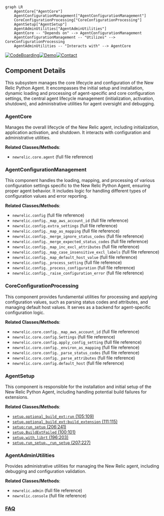 ```mermaid
graph LR
    AgentCore["AgentCore"]
    AgentConfigurationManagement["AgentConfigurationManagement"]
    CoreConfigurationProcessing["CoreConfigurationProcessing"]
    AgentSetup["AgentSetup"]
    AgentAdminUtilities["AgentAdminUtilities"]
    AgentCore -- "Depends on" --> AgentConfigurationManagement
    AgentConfigurationManagement -- "Utilizes" --> CoreConfigurationProcessing
    AgentAdminUtilities -- "Interacts with" --> AgentCore
```
[![CodeBoarding](https://img.shields.io/badge/Generated%20by-CodeBoarding-9cf?style=flat-square)](https://github.com/CodeBoarding/GeneratedOnBoardings)[![Demo](https://img.shields.io/badge/Try%20our-Demo-blue?style=flat-square)](https://www.codeboarding.org/demo)[![Contact](https://img.shields.io/badge/Contact%20us%20-%20contact@codeboarding.org-lightgrey?style=flat-square)](mailto:contact@codeboarding.org)

## Component Details

This subsystem manages the core lifecycle and configuration of the New Relic Python Agent. It encompasses the initial setup and installation, dynamic loading and processing of agent-specific and core configuration settings, the central agent lifecycle management (initialization, activation, shutdown), and administrative utilities for agent oversight and debugging.

### AgentCore
Manages the overall lifecycle of the New Relic agent, including initialization, application activation, and shutdown. It interacts with configuration and administrative utilities.


**Related Classes/Methods**:

- `newrelic.core.agent` (full file reference)


### AgentConfigurationManagement
This component handles the loading, mapping, and processing of various configuration settings specific to the New Relic Python Agent, ensuring proper agent behavior. It includes logic for handling different types of configuration values and error reporting.


**Related Classes/Methods**:

- `newrelic.config` (full file reference)
- `newrelic.config._map_aws_account_id` (full file reference)
- `newrelic.config.extra_settings` (full file reference)
- `newrelic.config._map_as_mapping` (full file reference)
- `newrelic.config._merge_ignore_status_codes` (full file reference)
- `newrelic.config._merge_expected_status_codes` (full file reference)
- `newrelic.config._map_inc_excl_attributes` (full file reference)
- `newrelic.config._map_case_insensitive_excl_labels` (full file reference)
- `newrelic.config._map_default_host_value` (full file reference)
- `newrelic.config._process_setting` (full file reference)
- `newrelic.config._process_configuration` (full file reference)
- `newrelic.config._raise_configuration_error` (full file reference)


### CoreConfigurationProcessing
This component provides fundamental utilities for processing and applying configuration values, such as parsing status codes and attributes, and managing default host values. It serves as a backend for agent-specific configuration logic.


**Related Classes/Methods**:

- `newrelic.core.config._map_aws_account_id` (full file reference)
- `newrelic.core.config.Settings` (full file reference)
- `newrelic.core.config.apply_config_setting` (full file reference)
- `newrelic.core.config._environ_as_mapping` (full file reference)
- `newrelic.core.config._parse_status_codes` (full file reference)
- `newrelic.core.config._parse_attributes` (full file reference)
- `newrelic.core.config.default_host` (full file reference)


### AgentSetup
This component is responsible for the installation and initial setup of the New Relic Python Agent, including handling potential build failures for extensions.


**Related Classes/Methods**:

- <a href="https://github.com/newrelic/newrelic-python-agent/blob/master/setup.py#L105-L109" target="_blank" rel="noopener noreferrer">`setup.optional_build_ext:run` (105:109)</a>
- <a href="https://github.com/newrelic/newrelic-python-agent/blob/master/setup.py#L111-L115" target="_blank" rel="noopener noreferrer">`setup.optional_build_ext:build_extension` (111:115)</a>
- <a href="https://github.com/newrelic/newrelic-python-agent/blob/master/setup.py#L206-L241" target="_blank" rel="noopener noreferrer">`setup:run_setup` (206:241)</a>
- <a href="https://github.com/newrelic/newrelic-python-agent/blob/master/setup.py#L100-L101" target="_blank" rel="noopener noreferrer">`setup.BuildExtFailed` (100:101)</a>
- <a href="https://github.com/newrelic/newrelic-python-agent/blob/master/setup.py#L196-L203" target="_blank" rel="noopener noreferrer">`setup.with_librt` (196:203)</a>
- <a href="https://github.com/newrelic/newrelic-python-agent/blob/master/setup.py#L207-L227" target="_blank" rel="noopener noreferrer">`setup.run_setup._run_setup` (207:227)</a>


### AgentAdminUtilities
Provides administrative utilities for managing the New Relic agent, including debugging and configuration validation.


**Related Classes/Methods**:

- `newrelic.admin` (full file reference)
- `newrelic.console` (full file reference)




### [FAQ](https://github.com/CodeBoarding/GeneratedOnBoardings/tree/main?tab=readme-ov-file#faq)